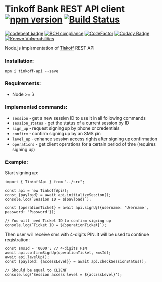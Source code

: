 Tinkoff Bank REST API client 
[![npm version](https://badge.fury.io/js/tinkoff-api.svg)](https://badge.fury.io/js/tinkoff-api)
[![Build Status](https://travis-ci.org/Rhymmor/tinkoff-api.svg?branch=master)](https://travis-ci.org/Rhymmor/tinkoff-api)
================
[![codebeat badge](https://codebeat.co/badges/bafa0d61-8772-4122-9c30-a8c6906361ae)](https://codebeat.co/projects/github-com-rhymmor-tinkoff-api-master)
[![BCH compliance](https://bettercodehub.com/edge/badge/Rhymmor/tinkoff-api?branch=master)](https://bettercodehub.com/)
[![CodeFactor](https://www.codefactor.io/repository/github/rhymmor/tinkoff-api/badge)](https://www.codefactor.io/repository/github/rhymmor/tinkoff-api)
[![Codacy Badge](https://api.codacy.com/project/badge/Grade/f90d894ac45c4265b9c360c49a594ab2)](https://www.codacy.com/app/anatoly.belonog/tinkoff-api?utm_source=github.com&amp;utm_medium=referral&amp;utm_content=Rhymmor/tinkoff-api&amp;utm_campaign=Badge_Grade)
[![Known Vulnerabilities](https://snyk.io/test/github/rhymmor/tinkoff-api/badge.svg)](https://snyk.io/test/github/rhymmor/tinkoff-api)

Node.js implementation of [Tinkoff](https://www.tinkoff.ru/) REST API

### Installation:

```
npm i tinkoff-api --save
```

### Requirements:

- Node >= 6

### Implemented commands:

- `session` - get a new session ID to use it in all following commands
- `session_status` - get the status of a current session by ID
- `sign_up` - request signing up by phone or credentials
- `confirm` - confirm signing up by an SMS pin
- `level_up` - enhance session access rights after signing up confirmation
- `operations` - get client operations for a certain period of time (requires signing up)

### Example:

Start signing up:

```
import { TinkoffApi } from "../src";

const api = new TinkoffApi();
const {payload} = await api.initializeSession();
console.log(`Session ID = ${payload}`);

const {operationTicket} = await api.signUp({username: 'Username', password: 'Password'});

// You will need Ticket ID to confirm signing up
console.log(`Ticket ID = ${operationTicket}`);
```

Then user will receive sms with 4-digits PIN. It will be used to continue registration:

```
const smsId = '0000'; // 4-digits PIN
await api.confirmSignUp(operationTicket, smsId);
await api.levelUp();
const {payload: {accessLevel}} = await api.checkSessionStatus();

// Should be equal to CLIENT
console.log('Session access level = ${accessLevel}');
```
